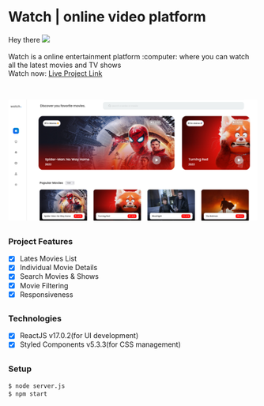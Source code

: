 <h1>Watch | online video platform</h1>
<p>Hey there <img src="https://media.giphy.com/media/hvRJCLFzcasrR4ia7z/giphy.gif" width="25px"><br/><br/>Watch is a online entertainment platform :computer: where you can watch all the latest movies and TV shows <br/> Watch now: <a href="https://watchhub.netlify.app//">Live Project Link</a> </p> <br/>
<p align="center">
<img src="https://github.com/SanjeevYadavcr7/waTch-OTT-Platform/blob/main/watch.png" >

## <h3> Project Features </h3>
- [x] Lates Movies List <br/>
- [x] Individual Movie Details <br/>
- [x] Search Movies & Shows <br/>
- [x] Movie Filtering <br/>
- [x] Responsiveness <br/>

## <h3> Technologies </h3>
- [x] ReactJS v17.0.2(for UI development) <br/>
- [x] Styled Components v5.3.3(for CSS management) <br/>

## <h3>Setup</h3>
```
$ node server.js
$ npm start
```

